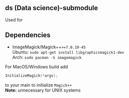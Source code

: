 ## ds (Data science)-submodule

Used for 

## Dependencies
- ImageMagick/Magick++`>=7.0.10-45`  
Ubuntu: `sudo apt-get install libgraphicsmagick1-dev`  
Arch: `sudo pacman -S imagemagick`


For MacOS/Windows build add
```c++
InitializeMagick(*argv);
```
to your main to initialize `Magick++`  
**Note:** unnecessary for UNIX systems